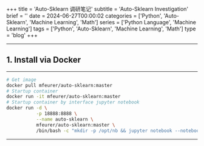+++
title = 'Auto-Sklearn 调研笔记'
subtitle = 'Auto-Sklearn Investigation'
brief = ''
date = 2024-06-27T00:00:02
categories = ['Python', 'Auto-Sklearn', 'Machine Learning', 'Math']
series = ['Python Language', 'Machine Learning']
tags = ['Python', 'Auto-Sklearn', 'Machine Learning', 'Math']
type = 'blog'
+++

---

## 1. Install via Docker

---

```bash
# Get image
docker pull mfeurer/auto-sklearn:master
# Startup container
docker run -it mfeurer/auto-sklearn:master
# Startup container by interface jupyter notebook
docker run -d \
           -p 18888:8888 \
           --name auto-sklearn \
           mfeurer/auto-sklearn:master \
           /bin/bash -c "mkdir -p /opt/nb && jupyter notebook --notebook-dir=/opt/nb --ip='0.0.0.0' --port=8888 --no-browser --allow-root"
```

---


